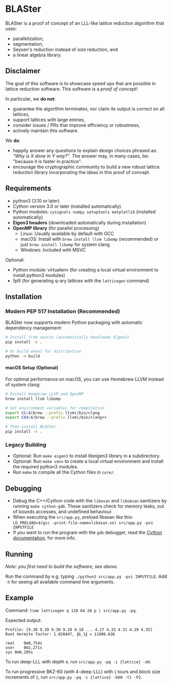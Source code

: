 # BLASter

BLASter is a proof of concept of an LLL-like lattice reduction algorithm that uses:

- parallelization,
- segmentation,
- Seysen's reduction instead of size reduction, and
- a linear algebra library.

## Disclaimer

The goal of this software is to showcase speed ups that are possible in lattice reduction software.
This software is a *proof of concept*!

In particular, we **do not**:

- guarantee the algorithm terminates, nor claim its output is correct on all lattices,
- support lattices with large entries,
- consider issues / PRs that improve efficiency or robustness,
- actively maintain this software.

We **do**:

- happily answer any questions to explain design choices phrased as: *"Why is X done in Y way?"*. The answer may, in many cases, be: "because it is faster in practice".
- encourage the cryptographic community to build a new robust lattice reduction library incorporating the ideas in this proof of concept.

## Requirements

- python3 (3.10 or later)
- Cython version 3.0 or later (installed automatically)
- Python modules: `cysignals numpy setuptools matplotlib` (installed automatically)
- **Eigen3 headers** (downloaded automatically during installation)
- **OpenMP library** (for parallel processing)
  - Linux: Usually available by default with GCC
  - macOS: Install with `brew install llvm libomp` (recommended) or just `brew install libomp` for system clang
  - Windows: Included with MSVC

Optional:

- Python module: virtualenv (for creating a local virtual environment to install python3 modules)
- fplll (for generating q-ary lattices with the `latticegen` command)

## Installation

### Modern PEP 517 Installation (Recommended)

BLASter now supports modern Python packaging with automatic dependency management:

```bash
# Install from source (automatically downloads Eigen3)
pip install -e .

# Or build wheel for distribution
python -m build
```

#### macOS Setup (Optional)

For optimal performance on macOS, you can use Homebrew LLVM instead of system clang:

```bash
# Install Homebrew LLVM and OpenMP
brew install llvm libomp

# Set environment variables for compilation
export CC=$(brew --prefix llvm)/bin/clang
export CXX=$(brew --prefix llvm)/bin/clang++

# Then install BLASter
pip install -e .
```

### Legacy Building

- Optional: Run `make eigen3` to install libeigen3 library in a subdirectory.
- Optional: Run `make venv` to create a local virtual environment and install the required python3 modules.
- Run `make` to compile all the Cython files in `core/`.

## Debugging

- Debug the C++/Cython code with the `libasan` and `libubsan` sanitizers by running `make cython-gdb`.
    These sanitizers check for memory leaks, out of bounds accesses, and undefined behaviour.
- When executing the `src/app.py`, preload libasan like this:
    `LD_PRELOAD=$(gcc -print-file-name=libasan.so) src/app.py -pvi INPUTFILE`
- If you want to run the program with the `gdb` debugger, read the [Cython documentation](https://cython.readthedocs.io/en/stable/src/userguide/debugging.html#running-the-debugger), for more info.

## Running

*Note: you first need to build the software, see above.*

Run the command by e.g. typing `./python3 src/app.py -pvi INPUTFILE`.
Add `-h` for seeing all available command line arguments.

## Example

Command: `time latticegen q 128 64 20 p | src/app.py -pq`.

Expected output:
```
Profile: [9.38 9.39 9.30 9.28 9.18 ... 4.27 4.33 4.31 4.29 4.35]
Root Hermite factor: 1.020447, ∥b_1∥ = 11906.636

real	0m0,754s
user	0m2,271s
sys	0m0,105s
```

To run deep-LLL with depth `4`, run `src/app.py -pq -i {lattice} -d4`.

To run progressive BKZ-60 (with 4-deep-LLL) with `1` tours and block size increments of `2`, run `src/app.py -pq -i {lattice} -b60 -t1 -P2`.
